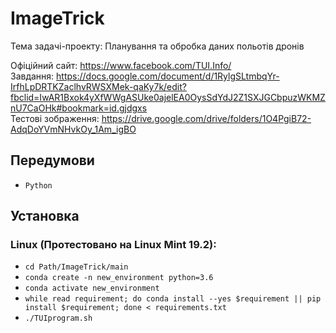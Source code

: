 # ImageTrick
Тема задачі-проекту: Планування та обробка даних польотів дронів

Офіційний сайт:
https://www.facebook.com/TUI.Info/ <br>
Завдання:
https://docs.google.com/document/d/1RylgSLtmbqYr-IrfhLpDRTKZaclhvRWSXMek-qaKy7k/edit?fbclid=IwAR1Bxok4yXfWWgASUke0ajelEA0OysSdYdJ2Z1SXJGCbpuzWKMZnU7CaOHk#bookmark=id.gjdgxs<br>
Тестові зображення:
https://drive.google.com/drive/folders/1O4PgiB72-AdqDoYVmNHvkOy_1Am_igBO

## Передумови
* ``` Python ```

## Установка
  ### Linux (Протестовано на Linux Mint 19.2):
  * ``` cd Path/ImageTrick/main ```
  * ``` conda create -n new_environment python=3.6 ```
  * ``` conda activate new_environment ```
  * ``` while read requirement; do conda install --yes $requirement || pip install $requirement; done < requirements.txt ```
  * ``` ./TUIprogram.sh ```
  
